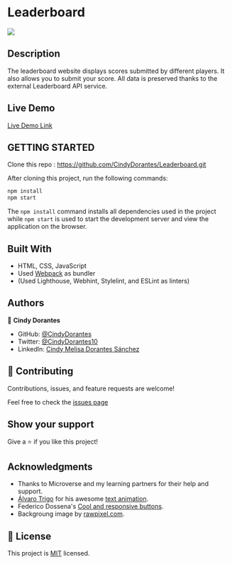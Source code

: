 # Leaderboard


![](https://img.shields.io/badge/Microverse-blueviolet)



## Description

The leaderboard website displays scores submitted by different players. It also allows you to submit your score. All data is preserved thanks to the external Leaderboard API service.

## Live Demo 

[Live Demo Link](https://cindydorantes.github.io/Leaderboard/dist/)


## GETTING STARTED

Clone this repo : https://github.com/CindyDorantes/Leaderboard.git

After cloning this project, run the following commands:

```markdown
npm install
npm start
```

The `npm install` command installs all dependencies used in the project while `npm start` is used to start the development server and view the application on the browser.

## Built With

- HTML, CSS, JavaScript
- Used [Webpack](https://webpack.js.org/) as bundler
- (Used Lighthouse, Webhint, Stylelint, and ESLint as linters)

## Authors

 👤 **Cindy Dorantes**

- GitHub: [@CindyDorantes](https://github.com/CindyDorantes)
- Twitter: [@CindyDorantes10](https://twitter.com/CindyDorantes10)
- LinkedIn: [Cindy Melisa Dorantes Sánchez](https://www.linkedin.com/in/cindydorantessanchez/)

## 🤝 Contributing

Contributions, issues, and feature requests are welcome!

Feel free to check the [issues page](https://github.com/CindyDorantes/Leaderboard/issues)

## Show your support

Give a ⭐️ if you like this project!

## Acknowledgments

- Thanks to Microverse and my learning partners for their help and support.
- [Álvaro Trigo](https://codepen.io/alvarotrigo) for his awesome [text animation](https://codepen.io/alvarotrigo/pen/PoKMyNO).
- Federico Dossena's [Cool and responsive buttons](https://fdossena.com/?p=html5cool/buttons/i.frag).
- Backgroung image by [rawpixel.com](https://www.rawpixel.com/image/2409935/free-illustration-vector-arcade-border-triangle).


## 📝 License

This project is [MIT](./MIT.md) licensed.